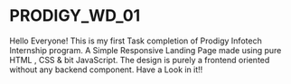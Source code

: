 # PRODIGY_WD_01
Hello Everyone! This is my first Task completion of Prodigy Infotech Internship program. A Simple Responsive Landing Page made using pure HTML , CSS  &amp; bit JavaScript. The design is purely a frontend oriented without any backend component. Have a Look in it!!
